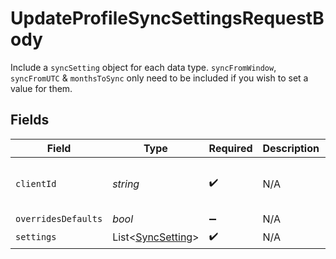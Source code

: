 # UpdateProfileSyncSettingsRequestBody

Include a `syncSetting` object for each data type.
`syncFromWindow`, `syncFromUTC` & `monthsToSync` only need to be included if you wish to set a value for them.


## Fields

| Field                                                   | Type                                                    | Required                                                | Description                                             | Example                                                 |
| ------------------------------------------------------- | ------------------------------------------------------- | ------------------------------------------------------- | ------------------------------------------------------- | ------------------------------------------------------- |
| `clientId`                                              | *string*                                                | :heavy_check_mark:                                      | N/A                                                     | 367f7975-267b-439b-90c6-a6040ee680f3                    |
| `overridesDefaults`                                     | *bool*                                                  | :heavy_minus_sign:                                      | N/A                                                     |                                                         |
| `settings`                                              | List<[SyncSetting](../../models/shared/SyncSetting.md)> | :heavy_check_mark:                                      | N/A                                                     |                                                         |